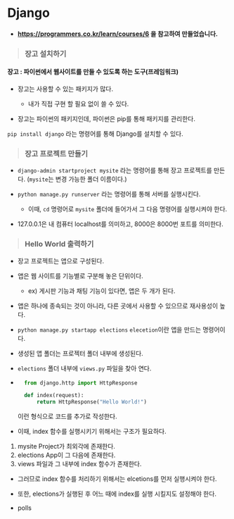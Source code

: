 # Django

- #### https://programmers.co.kr/learn/courses/6 을 참고하여 만들었습니다.

> ### 장고 설치하기 

#### 장고 : 파이썬에서 웹사이트를 만들 수 있도록 하는 도구(프레임워크)

- 장고는 사용할 수 있는 패키지가 많다.
    * 내가 직접 구현 할 필요 없이 쓸 수 있다.

- 장고는 파이썬의 패키지인데, 파이썬은 pip를 통해 패키지를 관리한다.

`pip install django` 라는 명령어를 통해 Django를 설치할 수 있다.

> ### 장고 프로젝트 만들기

- `django-admin startproject mysite` 라는 명령어를 통해 장고 프로젝트를 만든다. (`mysite`는 변경 가능한 폴더 이름이다.)

- `python manage.py runserver` 라는 명령어를 통해 서버를 실행시킨다.
    * 이때, `cd` 명령어로 `mysite` 폴더에 들어가서 그 다음 명령어를 실행시켜야 한다.
    
- 127.0.0.1은 내 컴퓨터 localhost를 의미하고, 8000은 8000번 포트를 의미한다.

> ### Hello World 출력하기

- 장고 프로젝트는 앱으로 구성된다. 
- 앱은 웹 사이트를 기능별로 구분해 놓은 단위이다. 
    * ex) 게시판 기능과 채팅 기능이 있다면, 앱은 두 개가 된다.
- 앱은 하나에 종속되는 것이 아니라, 다른 곳에서 사용할 수 있으므로 재사용성이 높다.

- `python manage.py startapp elections` `elecetion`이란 앱을 만드는 명령어이다.
- 생성된 앱 폴더는 프로젝터 폴더 내부에 생성된다.

- `elections` 폴더 내부에 `views.py` 파일을 찾아 연다.
- ``` Python
    from django.http import HttpResponse

    def index(request):
        return HttpResponse("Hello World!")
  ```
   이런 형식으로 코드를 추가로 작성한다.
   
- 이때, index 함수를 실행시키기 위해서는 구조가 필요하다.

1. mysite Project가 최외각에 존재한다.
2. elections App이 그 다음에 존재한다.
3. views 파일과 그 내부에 index 함수가 존재한다.

- 그러므로 index 함수를 처리하기 위해서는 elcetions를 먼저 실행시켜야 한다. 
- 또한, elections가 실행된 후 어느 때에 index를 실행 시킬지도 설정해야 한다.

- polls